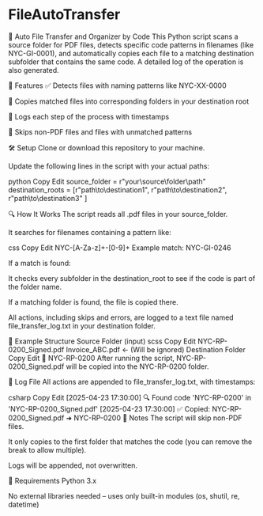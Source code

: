 # FileAutoTransfer
📂 Auto File Transfer and Organizer by Code
This Python script scans a source folder for PDF files, detects specific code patterns in filenames (like NYC-GI-0001), and automatically copies each file to a matching destination subfolder that contains the same code. A detailed log of the operation is also generated.

📌 Features
✅ Detects files with naming patterns like NYC-XX-0000

📁 Copies matched files into corresponding folders in your destination root

📜 Logs each step of the process with timestamps

🧠 Skips non-PDF files and files with unmatched patterns

🛠️ Setup
Clone or download this repository to your machine.

Update the following lines in the script with your actual paths:

python
Copy
Edit
source_folder = r"your\source\folder\path"
destination_roots = [r"path\to\destination1",
    r"path\to\destination2",
    r"path\to\destination3"
]

🔍 How It Works
The script reads all .pdf files in your source_folder.

It searches for filenames containing a pattern like:

css
Copy
Edit
NYC-[A-Za-z]+-[0-9]+
Example match: NYC-GI-0246

If a match is found:

It checks every subfolder in the destination_root to see if the code is part of the folder name.

If a matching folder is found, the file is copied there.

All actions, including skips and errors, are logged to a text file named file_transfer_log.txt in your destination folder.

📁 Example Structure
Source Folder (input)
scss
Copy
Edit
NYC-RP-0200_Signed.pdf
Invoice_ABC.pdf          ← (Will be ignored)
Destination Folder
Copy
Edit
📁 NYC-RP-0200
After running the script, NYC-RP-0200_Signed.pdf will be copied into the NYC-RP-0200 folder.

📄 Log File
All actions are appended to file_transfer_log.txt, with timestamps:

csharp
Copy
Edit
[2025-04-23 17:30:00] 🔍 Found code 'NYC-RP-0200' in 'NYC-RP-0200_Signed.pdf'
[2025-04-23 17:30:00] ✅ Copied: NYC-RP-0200_Signed.pdf ➜ NYC-RP-0200
🧠 Notes
The script will skip non-PDF files.

It only copies to the first folder that matches the code (you can remove the break to allow multiple).

Logs will be appended, not overwritten.

📌 Requirements
Python 3.x

No external libraries needed – uses only built-in modules (os, shutil, re, datetime)

